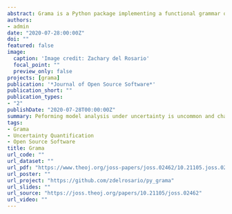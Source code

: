 ```yaml
---
abstract: Grama is a Python package implementing a functional grammar of model analysis emphasizing the quantification of uncertainties. In Grama a model contains both a function mapping inputs to outputs as well as a distribution characterizing uncertainties on those inputs. This conceptual object unifies the engineer/scientist’s definition of a model with that of a statistician. Grama provides an implementation of this model concept, as well as verbs to carry out model-building and model-analysis.
authors:
- admin
date: "2020-07-28:00:00Z"
doi: ""
featured: false
image:
  caption: 'Image credit: Zachary del Rosario'
  focal_point: ""
  preview_only: false
projects: [grama]
publication: '*Journal of Open Source Software*'
publication_short: ""
publication_types:
- "2"
publishDate: "2020-07-28T00:00:00Z"
summary: Peforming model analysis under uncertainty is uncommon and challenging. I developed Grama to make uncertainty quantification easier to teach and to communicate.
tags:
- Grama
- Uncertainty Quantification
- Open Source Software
title: Grama
url_code: ""
url_dataset: ""
url_pdf: "https://www.theoj.org/joss-papers/joss.02462/10.21105.joss.02462.pdf"
url_poster: ""
url_project: "https://github.com/zdelrosario/py_grama"
url_slides: ""
url_source: "https://joss.theoj.org/papers/10.21105/joss.02462"
url_video: ""
---
```


